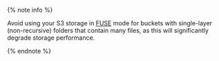 {% note info %}

Avoid using your S3 storage in [FUSE](https://en.wikipedia.org/wiki/Filesystem_in_Userspace) mode for buckets with single-layer (non-recursive) folders that contain many files, as this will significantly degrade storage performance.

{% endnote %}